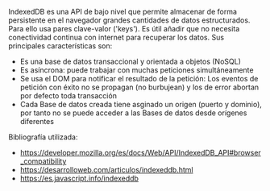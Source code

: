 

IndexedDB es una API de bajo nivel que permite almacenar de forma persistente
en el navegador
grandes cantidades de datos estructurados.
Para ello usa pares clave-valor ('keys'). Es útil añadir que no necesita
conectividad continua con internet para recuperar los datos.
Sus principales características son:

* Es una base de datos transaccional y orientada a objetos (NoSQL)
* Es asíncrona: puede trabajar con muchas peticiones simultáneamente
* Se usa el DOM para notificar el resultado de la petición: Los eventos de
 petición con éxito no se propagan (no burbujean) y los de error abortan por defecto
toda transacción
* Cada Base de datos creada tiene asginado un origen (puerto y dominio), por tanto
no se puede acceder a las Bases de datos desde orígenes diferentes



Bibliografía utilizada:

* https://developer.mozilla.org/es/docs/Web/API/IndexedDB_API#browser_compatibility
* https://desarrolloweb.com/articulos/indexeddb.html
* https://es.javascript.info/indexeddb




